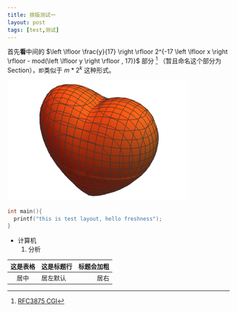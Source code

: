 ```yaml
---
title: 排版测试一
layout: post
tags: [test,测试]
---
```


首先**看**中间的 $\left \lfloor \frac{y}{17} \right \rfloor 2^{-17 \left \lfloor x \right \rfloor - mod(\left \lfloor y \right \rfloor , 17)}$ 部分 [^1] （暂且命名这个部分为Section），`即`类似于 $m*2^{k}$ 这种形式。


![](/media/img/1000/3D_love.png)

```c
int main(){
  printf("this is test layout, hello freshness");
}
```

* 计算机
    1. 分析

|    这是表格    | 这是标题行   | 标题会加粗 |
| :------------: | :----------- | ---------: |
|      居中      | 居左默认     |       居右 |

[^1]: [RFC3875 CGI](https://www.rfc-editor.org/info/rfc5280)